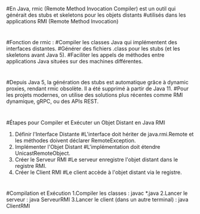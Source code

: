 #En Java, rmic (Remote Method Invocation Compiler) est un outil qui générait des stubs et skeletons pour les objets distants 
#utilisés dans les applications RMI (Remote Method Invocation)
#
#Fonction de rmic :
#Compiler les classes Java qui implémentent des interfaces distantes.
#Générer des fichiers .class pour les stubs (et les skeletons avant Java 5).
#Faciliter les appels de méthodes entre applications Java situées sur des machines différentes.
#
#Depuis Java 5, la génération des stubs est automatique grâce à dynamic proxies, rendant rmic obsolète. Il a été supprimé à partir de Java 11.
#Pour les projets modernes, on utilise des solutions plus récentes comme RMI dynamique, gRPC, ou des APIs REST.
#
#Étapes pour Compiler et Exécuter un Objet Distant en Java RMI
1. Définir l'Interface Distante
#L'interface doit hériter de java.rmi.Remote et les méthodes doivent déclarer RemoteException.
2. Implémenter l'Objet Distant
#L'implémentation doit étendre UnicastRemoteObject.
3. Créer le Serveur RMI
#Le serveur enregistre l'objet distant dans le registre RMI.
4. Créer le Client RMI
#Le client accède à l'objet distant via le registre.
#
#Compilation et Exécution
1.Compiler les classes :
javac *.java
2.Lancer le serveur :
java ServeurRMI
3.Lancer le client (dans un autre terminal) :
java ClientRMI

